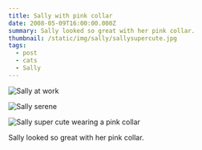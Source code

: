 ```yaml
---
title: Sally with pink collar
date: 2008-05-09T16:00:00.000Z
summary: Sally looked so great with her pink collar.
thumbnail: /static/img/sally/sallysupercute.jpg
tags:
  - post
  - cats
  - Sally
---
```


![Sally at work](/static/img/sally/sallyatwork.jpg)

![Sally serene](/static/img/sally/sallyserene.jpg)

![Sally super cute wearing a pink collar](/static/img/sally/sallysupercute.jpg)

Sally looked so great with her pink collar.